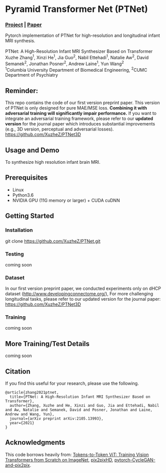 # Pyramid Transformer Net (PTNet)
### [Project](https://github.com/XuzheZ/PTNet) |  [Paper](https://arxiv.org/abs/2105.13993) <br>
Pytorch implementation of PTNet for high-resolution and longitudinal infant MRI synthesis.<br><br>
PTNet: A High-Resolution Infant MRI Synthesizer Based on Transformer  
Xuzhe Zhang<sup>1</sup>, Xinzi He<sup>1</sup>, Jia Guo<sup>2</sup>, Nabil Ettehadi<sup>1</sup>, Natalie Aw<sup>2</sup>, David Semanek<sup>2</sup>, Jonathan Posner<sup>2</sup>, Andrew Laine<sup>1</sup>, Yun Wang<sup>2</sup>  
 <sup>1</sup>Columbia University Department of Biomedical Engineering, <sup>2</sup>CUMC Department of Psychiatry   

## Reminder:

This repo contains the code of our first version preprint paper. This version of PTNet is only designed for pure MAE/MSE loss. **Combining it with adversarial training will significantly impair performance.** If you want to integrate an adversarial training framework, please refer to our **updated version** for the journal paper which introduces substantial improvements (e.g., 3D version, perceptual and adversarial losses).
https://github.com/XuzheZ/PTNet3D

## Usage and Demo

To synthesize high resolution infant brain MRI.

## Prerequisites
- Linux 
- Python3.6
- NVIDIA GPU (11G memory or larger) + CUDA cuDNN

## Getting Started
### Installation

git clone https://github.com/XuzheZ/PTNet.git

### Testing
coming soon


### Dataset
In our first version preprint paper, we conducted experiments only on dHCP dataset (http://www.developingconnectome.org/), For more challenging longitudinal tasks, please refer to our updated version for the journal paper: https://github.com/XuzheZ/PTNet3D

### Training
coming soon

## More Training/Test Details
coming soon


## Citation

If you find this useful for your research, please use the following.

```
@article{zhang2021ptnet,
  title={PTNet: A High-Resolution Infant MRI Synthesizer Based on Transformer},
  author={Zhang, Xuzhe and He, Xinzi and Guo, Jia and Ettehadi, Nabil and Aw, Natalie and Semanek, David and Posner, Jonathan and Laine, Andrew and Wang, Yun},
  journal={arXiv preprint arXiv:2105.13993},
  year={2021}
}
```

## Acknowledgments
This code borrows heavily from: [Tokens-to-Token ViT: Training Vision Transformers from Scratch on ImageNet](https://github.com/yitu-opensource/T2T-ViT), [pix2pixHD](https://github.com/NVIDIA/pix2pixHD), [pytorch-CycleGAN-and-pix2pix](https://github.com/junyanz/pytorch-CycleGAN-and-pix2pix).

